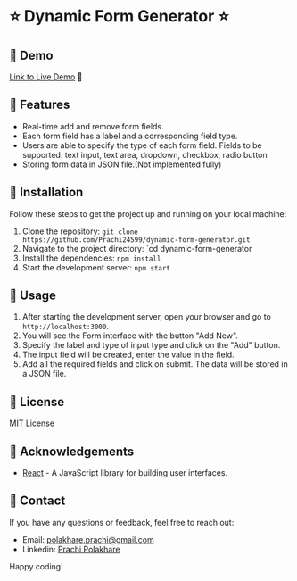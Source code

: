 # ⭐ Dynamic Form Generator ⭐


## 📌 Demo 

[Link to Live Demo](https://dynamic-form-generator-pp.netlify.app/) 🚀

## 📌 Features

- Real-time add and remove form fields.
- Each form field has a label and a corresponding field type.
- Users are able to specify the type of each form field. Fields to be supported: text input, text area, dropdown, checkbox, radio button
- Storing form data in JSON file.(Not implemented fully)

## 📌 Installation

Follow these steps to get the project up and running on your local machine:

1. Clone the repository: `git clone https://github.com/Prachi24599/dynamic-form-generator.git`
2. Navigate to the project directory: `cd dynamic-form-generator
3. Install the dependencies: `npm install`
4. Start the development server: `npm start`

## 📌 Usage

1. After starting the development server, open your browser and go to `http://localhost:3000`.
2. You will see the Form interface with the button "Add New".
3. Specify the label and type of input type and click on the "Add" button.
4. The input field will be created, enter the value in the field.
5. Add all the required fields and click on submit. The data will be stored in a JSON file.

## 📌 License

[MIT License](LICENSE)

## 📌 Acknowledgements

- [React](https://reactjs.org) - A JavaScript library for building user interfaces.


## 📌 Contact

If you have any questions or feedback, feel free to reach out:

- Email: polakhare.prachi@gmail.com
- Linkedin: [Prachi Polakhare](https://www.linkedin.com/in/prachi-polakhare/)

Happy coding!
